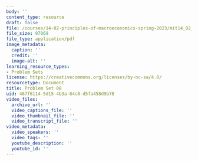 ```yaml
---
body: ''
content_type: resource
draft: false
file: /courses/14-02-principles-of-macroeconomics-spring-2023/mit14_02_s23_pset8.pdf
file_size: 97069
file_type: application/pdf
image_metadata:
  caption: ''
  credit: ''
  image-alt: ''
learning_resource_types:
- Problem Sets
license: https://creativecommons.org/licenses/by-nc-sa/4.0/
resourcetype: Document
title: Problem Set 08
uid: 467f6114-5d15-4b3a-84c8-d5fa458d9b78
video_files:
  archive_url: ''
  video_captions_file: ''
  video_thumbnail_file: ''
  video_transcript_file: ''
video_metadata:
  video_speakers: ''
  video_tags: ''
  youtube_description: ''
  youtube_id: ''
---
```

